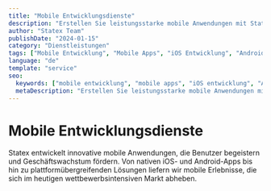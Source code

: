 ```yaml
---
title: "Mobile Entwicklungsdienste"
description: "Erstellen Sie leistungsstarke mobile Anwendungen mit Statex. Native und plattformübergreifende Lösungen, die außergewöhnliche Benutzererlebnisse auf allen Geräten liefern."
author: "Statex Team"
publishDate: "2024-01-15"
category: "Dienstleistungen"
tags: ["Mobile Entwicklung", "Mobile Apps", "iOS Entwicklung", "Android Entwicklung", "Plattformübergreifend"]
language: "de"
template: "service"
seo:
  keywords: ["mobile entwicklung", "mobile apps", "iOS entwicklung", "Android entwicklung", "plattformübergreifende apps"]
  metaDescription: "Erstellen Sie leistungsstarke mobile Anwendungen mit Statex. Native und plattformübergreifende Lösungen, die außergewöhnliche Benutzererlebnisse auf allen Geräten liefern."
---
```


# Mobile Entwicklungsdienste

Statex entwickelt innovative mobile Anwendungen, die Benutzer begeistern und Geschäftswachstum fördern. Von nativen iOS- und Android-Apps bis hin zu plattformübergreifenden Lösungen liefern wir mobile Erlebnisse, die sich im heutigen wettbewerbsintensiven Markt abheben. 